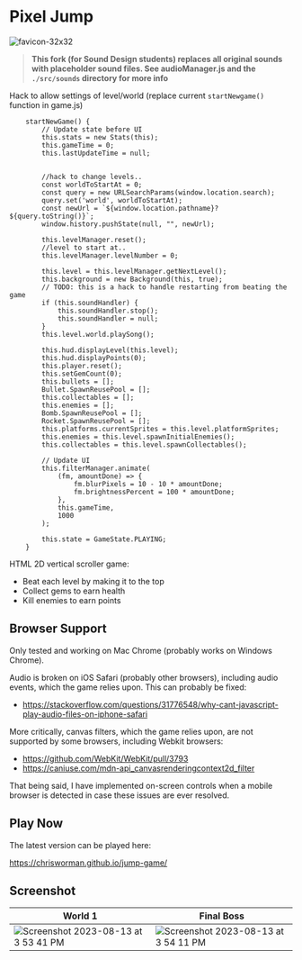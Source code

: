 
# Pixel Jump

![favicon-32x32](https://github.com/chrisworman/jump-game/assets/5204921/71a7b732-b325-4e26-acbb-8d43e3cd11c5)

> **This fork (for Sound Design students) replaces all original sounds with placeholder sound files. See audioManager.js and the `./src/sounds` directory for more info** 

Hack to allow settings of level/world (replace current `startNewgame()` function in game.js)

```
    startNewGame() {
        // Update state before UI
        this.stats = new Stats(this);
        this.gameTime = 0;
        this.lastUpdateTime = null;

        
        //hack to change levels..
        const worldToStartAt = 0;
        const query = new URLSearchParams(window.location.search);
        query.set('world', worldToStartAt);
        const newUrl = `${window.location.pathname}?${query.toString()}`;
        window.history.pushState(null, "", newUrl);

        this.levelManager.reset();
        //level to start at..
        this.levelManager.levelNumber = 0;

        this.level = this.levelManager.getNextLevel();
        this.background = new Background(this, true);
        // TODO: this is a hack to handle restarting from beating the game
        if (this.soundHandler) {
            this.soundHandler.stop();
            this.soundHandler = null;
        }
        this.level.world.playSong();

        this.hud.displayLevel(this.level);
        this.hud.displayPoints(0);
        this.player.reset();
        this.setGemCount(0);
        this.bullets = [];
        Bullet.SpawnReusePool = [];
        this.collectables = [];
        this.enemies = [];
        Bomb.SpawnReusePool = [];
        Rocket.SpawnReusePool = [];
        this.platforms.currentSprites = this.level.platformSprites;
        this.enemies = this.level.spawnInitialEnemies();
        this.collectables = this.level.spawnCollectables();

        // Update UI
        this.filterManager.animate(
            (fm, amountDone) => {
                fm.blurPixels = 10 - 10 * amountDone;
                fm.brightnessPercent = 100 * amountDone;
            },
            this.gameTime,
            1000
        );

        this.state = GameState.PLAYING;
    }
```


HTML 2D vertical scroller game:

* Beat each level by making it to the top
* Collect gems to earn health
* Kill enemies to earn points

## Browser Support

Only tested and working on Mac Chrome (probably works on Windows Chrome).

Audio is broken on iOS Safari (probably other browsers), including audio events, which the game relies upon. This can probably be fixed:

* https://stackoverflow.com/questions/31776548/why-cant-javascript-play-audio-files-on-iphone-safari

More critically, canvas filters, which the game relies upon, are not supported by some browsers, including Webkit browsers:

* https://github.com/WebKit/WebKit/pull/3793
* https://caniuse.com/mdn-api_canvasrenderingcontext2d_filter

That being said, I have implemented on-screen controls when a mobile browser is detected in case these issues are ever resolved.

## Play Now

The latest version can be played here:

https://chrisworman.github.io/jump-game/

## Screenshot

| World 1 | Final Boss |
|---|---|
| ![Screenshot 2023-08-13 at 3 53 41 PM](https://github.com/chrisworman/jump-game/assets/5204921/aa9d9547-9221-4ada-ab2f-ffa3ff59566f) | ![Screenshot 2023-08-13 at 3 54 11 PM](https://github.com/chrisworman/jump-game/assets/5204921/3c8b4f97-0872-4d6b-a9e0-c2e0e06b89cc) |


